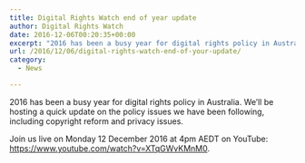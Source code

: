 ```yaml
---
title: Digital Rights Watch end of year update
author: Digital Rights Watch
date: 2016-12-06T00:20:35+00:00
excerpt: "2016 has been a busy year for digital rights policy in Australia. We'll be hosting a quick update on the policy issues we have been following, including copyright reform and privacy issues. Join us live on Monday 12 December 2016 at 4pm AEDT on YouTube."
url: /2016/12/06/digital-rights-watch-end-of-your-update/
category:
  - News

---
```

2016 has been a busy year for digital rights policy in Australia. We&#8217;ll be hosting a quick update on the policy issues we have been following, including copyright reform and privacy issues.

Join us live on Monday 12 December 2016 at 4pm AEDT on YouTube: <https://www.youtube.com/watch?v=XTqGWvKMnM0>.
